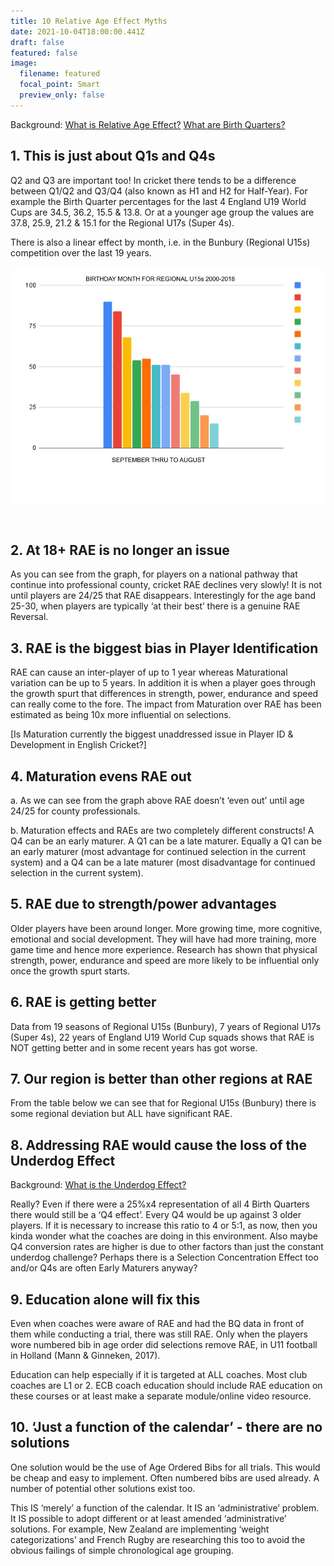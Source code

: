 ```yaml
---
title: 10 Relative Age Effect Myths
date: 2021-10-04T18:00:00.441Z
draft: false
featured: false
image:
  filename: featured
  focal_point: Smart
  preview_only: false
---
```

Background: [What is Relative Age Effect?](https://onemoresummer.co.uk/post/what-is-relative-age-effect/) [What are Birth Quarters?](https://onemoresummer.co.uk/post/what-is-birth-quarter/)

## 1. This is just about Q1s and Q4s

Q2 and Q3 are important too! In cricket there tends to be a difference between Q1/Q2 and Q3/Q4 (also known as H1 and H2 for Half-Year). For example the Birth Quarter percentages for the last 4 England U19 World Cups are 34.5, 36.2, 15.5 & 13.8. Or at a younger age group the values are 37.8, 25.9, 21.2 & 15.1 for the Regional U17s (Super 4s).

There is also a linear effect by month, i.e. in the Bunbury (Regional U15s) competition over the last 19 years.

![](ru15nosbymonth.jpg)

  

## 2. At 18+ RAE is no longer an issue

As you can see from the graph, for players on a national pathway that continue into professional county, cricket RAE declines very slowly! It is not until players are 24/25 that RAE disappears. Interestingly for the age band 25-30, when players are typically ‘at their best’ there is a genuine RAE Reversal.

## 3. RAE is the biggest bias in Player Identification

RAE can cause an inter-player of up to 1 year whereas Maturational variation can be up to 5 years. In addition it is when a player goes through the growth spurt that differences in strength, power, endurance and speed can really come to the fore. The impact from Maturation over RAE has been estimated as being 10x more influential on selections. 

\[Is Maturation currently the biggest unaddressed issue in Player ID & Development in English Cricket?]

## 4. Maturation evens RAE out

a. As we can see from the graph above RAE doesn’t ‘even out’ until age 24/25 for county professionals.

b. Maturation effects and RAEs are two completely different constructs! A Q4 can be an early maturer. A Q1 can be a late maturer. Equally a Q1 can be an early maturer (most advantage for continued selection in the current system) and a Q4 can be a late maturer (most disadvantage for continued selection in the current system).

## 5. RAE due to strength/power advantages

Older players have been around longer. More growing time, more cognitive, emotional and social development. They will have had more training, more game time and hence more experience. Research has shown that physical strength, power, endurance and speed are more likely to be influential only once the growth spurt starts.

## 6. RAE is getting better

Data from 19 seasons of Regional U15s (Bunbury), 7 years of Regional U17s (Super 4s), 22 years of England U19 World Cup squads shows that RAE is NOT getting better and in some recent years has got worse.

## 7. Our region is better than other regions at RAE

From the table below we can see that for Regional U15s (Bunbury) there is some regional deviation but ALL have significant RAE.

## 8. Addressing RAE would cause the loss of the Underdog Effect

Background: [What is the Underdog Effect?](https://onemoresummer.co.uk/post/what-is-the-underdog-effect/)

Really? Even if there were a 25%x4 representation of all 4 Birth Quarters there would still be a ‘Q4 effect’. Every Q4 would be up against 3 older players. If it is necessary to increase this ratio to 4 or 5:1, as now, then you kinda wonder what the coaches are doing in this environment. Also maybe Q4 conversion rates are higher is due to other factors than just the constant underdog challenge? Perhaps there is a Selection Concentration Effect too and/or Q4s are often Early Maturers anyway? 

## 9. Education alone will fix this

Even when coaches were aware of RAE and had the BQ data in front of them while conducting a trial, there was still RAE. Only when the players wore numbered bib in age order did selections remove RAE, in U11 football in Holland (Mann & Ginneken, 2017).

Education can help especially if it is targeted at ALL coaches. Most club coaches are L1 or 2. ECB coach education should include RAE education on these courses or at least make a separate module/online video resource.

## 10. ‘Just a function of the calendar’ - there are no solutions

One solution would be the use of Age Ordered Bibs for all trials. This would be cheap and easy to implement. Often numbered bibs are used already. A number of potential other solutions exist too.

This IS ‘merely’ a function of the calendar. It IS an ‘administrative’ problem. It IS possible to adopt different or at least amended ‘administrative’ solutions. For example, New Zealand are implementing ‘weight categorizations’ and French Rugby are researching this too to avoid the obvious failings of simple chronological age grouping.